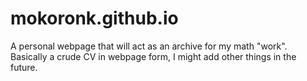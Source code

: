 # mokoronk.github.io
A personal webpage that will act as an archive for my math "work". Basically a crude CV in webpage form, I might add other things in the future. 
